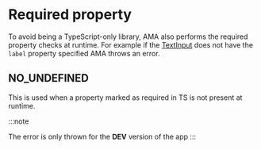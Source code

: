 # Required property

To avoid being a TypeScript-only library, AMA also performs the required property checks at runtime. For example if the [TextInput](../components/Text.md) does not have the `label` property specified AMA throws an error.

## NO_UNDEFINED

This is used when a property marked as required in TS is not present at runtime.

:::note

The error is only thrown for the __DEV__ version of the app
:::

